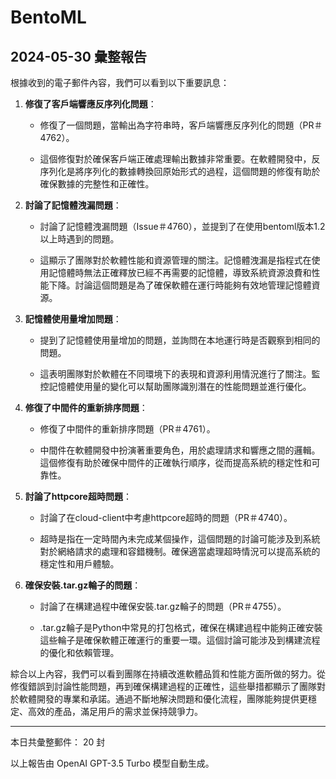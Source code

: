 # BentoML

## 2024-05-30 彙整報告

根據收到的電子郵件內容，我們可以看到以下重要訊息：



1. **修復了客戶端響應反序列化問題**：

   - 修復了一個問題，當輸出為字符串時，客戶端響應反序列化的問題（PR＃4762）。

   - 這個修復對於確保客戶端正確處理輸出數據非常重要。在軟體開發中，反序列化是將序列化的數據轉換回原始形式的過程，這個問題的修復有助於確保數據的完整性和正確性。



2. **討論了記憶體洩漏問題**：

   - 討論了記憶體洩漏問題（Issue＃4760），並提到了在使用bentoml版本1.2以上時遇到的問題。

   - 這顯示了團隊對於軟體性能和資源管理的關注。記憶體洩漏是指程式在使用記憶體時無法正確釋放已經不再需要的記憶體，導致系統資源浪費和性能下降。討論這個問題是為了確保軟體在運行時能夠有效地管理記憶體資源。



3. **記憶體使用量增加問題**：

   - 提到了記憶體使用量增加的問題，並詢問在本地運行時是否觀察到相同的問題。

   - 這表明團隊對於軟體在不同環境下的表現和資源利用情況進行了關注。監控記憶體使用量的變化可以幫助團隊識別潛在的性能問題並進行優化。



4. **修復了中間件的重新排序問題**：

   - 修復了中間件的重新排序問題（PR＃4761）。

   - 中間件在軟體開發中扮演著重要角色，用於處理請求和響應之間的邏輯。這個修復有助於確保中間件的正確執行順序，從而提高系統的穩定性和可靠性。



5. **討論了httpcore超時問題**：

   - 討論了在cloud-client中考慮httpcore超時的問題（PR＃4740）。

   - 超時是指在一定時間內未完成某個操作，這個問題的討論可能涉及到系統對於網絡請求的處理和容錯機制。確保適當處理超時情況可以提高系統的穩定性和用戶體驗。



6. **確保安裝.tar.gz輪子的問題**：

   - 討論了在構建過程中確保安裝.tar.gz輪子的問題（PR＃4755）。

   - .tar.gz輪子是Python中常見的打包格式，確保在構建過程中能夠正確安裝這些輪子是確保軟體正確運行的重要一環。這個討論可能涉及到構建流程的優化和依賴管理。



綜合以上內容，我們可以看到團隊在持續改進軟體品質和性能方面所做的努力。從修復錯誤到討論性能問題，再到確保構建過程的正確性，這些舉措都顯示了團隊對於軟體開發的專業和承諾。通過不斷地解決問題和優化流程，團隊能夠提供更穩定、高效的產品，滿足用戶的需求並保持競爭力。



---



本日共彙整郵件： 20 封



以上報告由 OpenAI GPT-3.5 Turbo 模型自動生成。